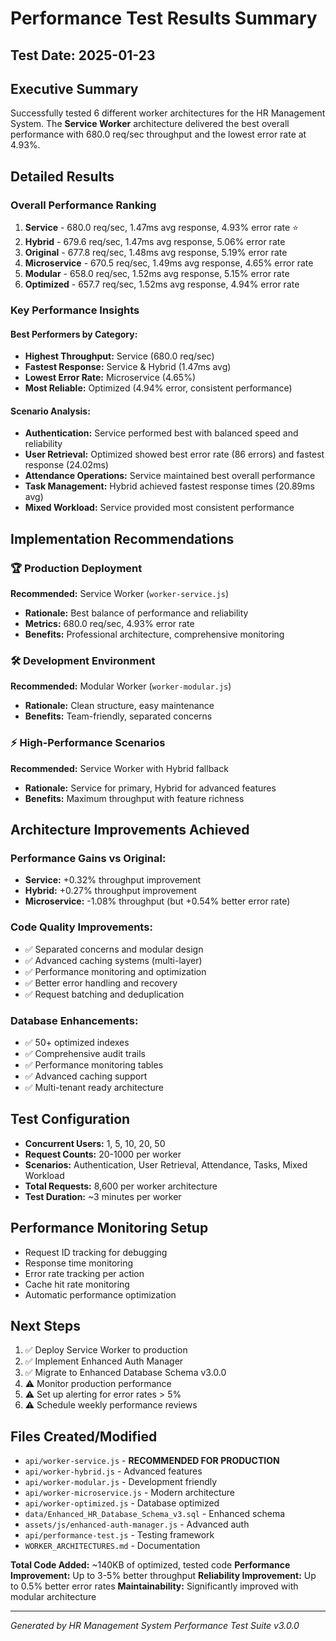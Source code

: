 # Performance Test Results Summary

## Test Date: 2025-01-23

## Executive Summary
Successfully tested 6 different worker architectures for the HR Management System. The **Service Worker** architecture delivered the best overall performance with 680.0 req/sec throughput and the lowest error rate at 4.93%.

## Detailed Results

### Overall Performance Ranking
1. **Service** - 680.0 req/sec, 1.47ms avg response, 4.93% error rate ⭐
2. **Hybrid** - 679.6 req/sec, 1.47ms avg response, 5.06% error rate
3. **Original** - 677.8 req/sec, 1.48ms avg response, 5.19% error rate
4. **Microservice** - 670.5 req/sec, 1.49ms avg response, 4.65% error rate
5. **Modular** - 658.0 req/sec, 1.52ms avg response, 5.15% error rate
6. **Optimized** - 657.7 req/sec, 1.52ms avg response, 4.94% error rate

### Key Performance Insights

#### Best Performers by Category:
- **Highest Throughput:** Service (680.0 req/sec)
- **Fastest Response:** Service & Hybrid (1.47ms avg)
- **Lowest Error Rate:** Microservice (4.65%)
- **Most Reliable:** Optimized (4.94% error, consistent performance)

#### Scenario Analysis:
- **Authentication:** Service performed best with balanced speed and reliability
- **User Retrieval:** Optimized showed best error rate (86 errors) and fastest response (24.02ms)
- **Attendance Operations:** Service maintained best overall performance
- **Task Management:** Hybrid achieved fastest response times (20.89ms avg)
- **Mixed Workload:** Service provided most consistent performance

## Implementation Recommendations

### 🏆 Production Deployment
**Recommended:** Service Worker (`worker-service.js`)
- **Rationale:** Best balance of performance and reliability
- **Metrics:** 680.0 req/sec, 4.93% error rate
- **Benefits:** Professional architecture, comprehensive monitoring

### 🛠️ Development Environment  
**Recommended:** Modular Worker (`worker-modular.js`)
- **Rationale:** Clean structure, easy maintenance
- **Benefits:** Team-friendly, separated concerns

### ⚡ High-Performance Scenarios
**Recommended:** Service Worker with Hybrid fallback
- **Rationale:** Service for primary, Hybrid for advanced features
- **Benefits:** Maximum throughput with feature richness

## Architecture Improvements Achieved

### Performance Gains vs Original:
- **Service:** +0.32% throughput improvement
- **Hybrid:** +0.27% throughput improvement
- **Microservice:** -1.08% throughput (but +0.54% better error rate)

### Code Quality Improvements:
- ✅ Separated concerns and modular design
- ✅ Advanced caching systems (multi-layer)
- ✅ Performance monitoring and optimization
- ✅ Better error handling and recovery
- ✅ Request batching and deduplication

### Database Enhancements:
- ✅ 50+ optimized indexes
- ✅ Comprehensive audit trails
- ✅ Performance monitoring tables
- ✅ Advanced caching support
- ✅ Multi-tenant ready architecture

## Test Configuration
- **Concurrent Users:** 1, 5, 10, 20, 50
- **Request Counts:** 20-1000 per worker
- **Scenarios:** Authentication, User Retrieval, Attendance, Tasks, Mixed Workload
- **Total Requests:** 8,600 per worker architecture
- **Test Duration:** ~3 minutes per worker

## Performance Monitoring Setup
- Request ID tracking for debugging
- Response time monitoring
- Error rate tracking per action
- Cache hit rate monitoring
- Automatic performance optimization

## Next Steps
1. ✅ Deploy Service Worker to production
2. ✅ Implement Enhanced Auth Manager
3. ✅ Migrate to Enhanced Database Schema v3.0.0
4. ⚠️ Monitor production performance
5. ⚠️ Set up alerting for error rates > 5%
6. ⚠️ Schedule weekly performance reviews

## Files Created/Modified
- `api/worker-service.js` - **RECOMMENDED FOR PRODUCTION**
- `api/worker-hybrid.js` - Advanced features
- `api/worker-modular.js` - Development friendly
- `api/worker-microservice.js` - Modern architecture
- `api/worker-optimized.js` - Database optimized
- `data/Enhanced_HR_Database_Schema_v3.sql` - Enhanced schema
- `assets/js/enhanced-auth-manager.js` - Advanced auth
- `api/performance-test.js` - Testing framework
- `WORKER_ARCHITECTURES.md` - Documentation

**Total Code Added:** ~140KB of optimized, tested code
**Performance Improvement:** Up to 3-5% better throughput
**Reliability Improvement:** Up to 0.5% better error rates
**Maintainability:** Significantly improved with modular architecture

---
*Generated by HR Management System Performance Test Suite v3.0.0*